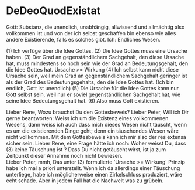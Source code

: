 # DeDeoQuodExistat
Gott:
    Substanz, die unendlich, unabhängig, allwissend und allmächtig also vollkommen ist 
    und von der ich selbst geschaffen bin ebenso wie alles andere Existierende, falls es solches gibt.
Ich:
    Endliches Wesen.

(1) Ich verfüge über die Idee Gottes.
(2) Die Idee Gottes muss eine Ursache haben.
(3) Der Grad an gegenständlichem Sachgehalt, den diese Ursache
    hat, muss mindestens so hoch sein wie der Grad an Bedeutungsgehalt, den die Idee Gottes hat.
    Ursache >= Wirkung
(4) Ich selbst kann nicht diese Ursache sein, weil mein Grad an
    gegenständlichem Sachgehalt geringer ist als der Grad des
    Bedeutungsgehalts, den die Idee Gottes hat. (Ich bin endlich,
    Gott ist unendlich)
(5) Die Ursache für die Idee Gottes kann nur Gott selbst sein,
    weil nur er soviel gegenständlichen Sachgehalt hat, wie seine
    Idee Bedeutungsgehalt hat. 
(6) Also muss Gott existieren.

Lieber Rene,
Wozu brauchst Du den Gottesbeweis?
Lieber Peter,
Will ich Dir gerne beantworten: Weiss ich um die Existenz eines vollkommenen Wesens,
dann weiss ich auch dass mich dieses Wesen nicht täuscht, wenn es um die existierenden Dinge geht;
denn ein täuschendes Wesen wäre nicht vollkommen. Mit dem Gottesbeweis kann ich mir also der res extensa
sicher sein.
Lieber Rene,
eine Frage hätte ich noch: Woher weisst Du, dass (3) keine Täuschung ist ? Dass Du nicht getäuscht wirst,
ist ja zum Zeitpunkt dieser Annahme noch nicht bewiesen.  
Lieber Peter,
mmh, Das unter (3) formulierte 'Ursache >= Wirkung' Prinzip habe ich mal a priori unterstellt. Wenn ich da allerdings 
einer Täuschung unterliege, habe ich möglicherweise einen Zirkelschluss produziert, wäre echt schade.
Aber in jedem Fall hat die Nachwelt was zu grübeln.
